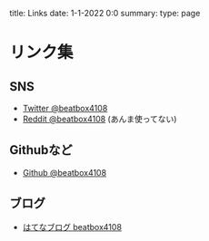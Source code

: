 title: Links
date: 1-1-2022 0:0
summary: 
type: page
# リンク集
## SNS
- [Twitter @beatbox4108](https://www.twitter.com/beatbox4108)
- [Reddit @beatbox4108](https://www.reddit.com/u/beatbox4108) (あんま使ってない)
## Githubなど
- [Github @beatbox4108](https://www.github.com/beatbox4108)
## ブログ
- [はてなブログ beatbox4108](https://beatbox4108.hatenablog.com)





